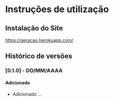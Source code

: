 # Instruções de utilização

## Instalação do Site

https://geracao.herokuapp.com/

## Histórico de versões

### [0.1.0] - DD/MM/AAAA
#### Adicionado
- Adicionado ...
